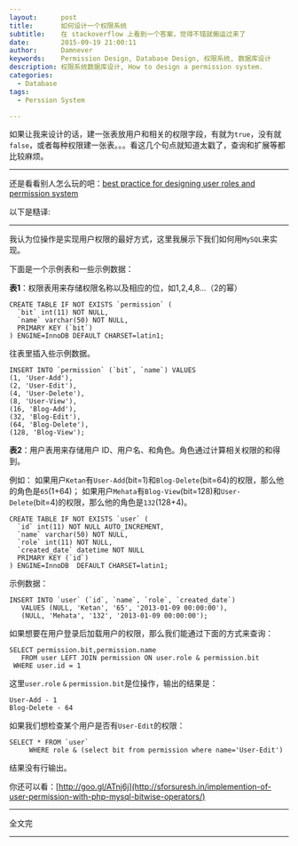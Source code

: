 ```yaml
---
layout:      post
title:       如何设计一个权限系统
subtitle:    在 stackoverflow 上看到一个答案，觉得不错就搬运过来了
date:        2015-09-19 21:00:11
author:      Damnever
keywords:    Permission Design, Database Design, 权限系统, 数据库设计
description: 权限系统数据库设计, How to design a permission system.
categories:
  - Database
tags:
  - Perssion System

---
```


如果让我来设计的话，建一张表放用户和相关的权限字段，有就为`true`，没有就`false`，或者每种权限建一张表。。。看这几个句点就知道太戳了，查询和扩展等都比较麻烦。

---

还是看看别人怎么玩的吧：[best practice for designing user roles and permission system](http://stackoverflow.com/questions/333620/best-practice-for-designing-user-roles-and-permission-system/25643919#25643919)

以下是糙译:

---

我认为位操作是实现用户权限的最好方式，这里我展示下我们如何用`MySQL`来实现。

下面是一个示例表和一些示例数据：

**表1**：权限表用来存储权限名称以及相应的位，如1,2,4,8...（2的幂）

```
CREATE TABLE IF NOT EXISTS `permission` (
  `bit` int(11) NOT NULL,
  `name` varchar(50) NOT NULL,
  PRIMARY KEY (`bit`)
) ENGINE=InnoDB DEFAULT CHARSET=latin1;
```

往表里插入些示例数据。

```
INSERT INTO `permission` (`bit`, `name`) VALUES
(1, 'User-Add'),
(2, 'User-Edit'),
(4, 'User-Delete'),
(8, 'User-View'),
(16, 'Blog-Add'),
(32, 'Blog-Edit'),
(64, 'Blog-Delete'),
(128, 'Blog-View');
```

**表2**：用户表用来存储用户 ID、用户名、和角色。角色通过计算相关权限的和得到。

例如：
如果用户`Ketan`有`User-Add`(bit=1)和`Blog-Delete`(bit=64)的权限，那么他的角色是`65`(1+64)；
如果用户`Mehata`有`Blog-View`(bit=128)和`User-Delete`(bit=4)的权限，那么他的角色是`132`(128+4)。

```
CREATE TABLE IF NOT EXISTS `user` (
  `id` int(11) NOT NULL AUTO_INCREMENT,
  `name` varchar(50) NOT NULL,
  `role` int(11) NOT NULL,
  `created_date` datetime NOT NULL
  PRIMARY KEY (`id`)
) ENGINE=InnoDB  DEFAULT CHARSET=latin1;
```

示例数据：

```
INSERT INTO `user` (`id`, `name`, `role`, `created_date`)
   VALUES (NULL, 'Ketan', '65', '2013-01-09 00:00:00'),
   (NULL, 'Mehata', '132', '2013-01-09 00:00:00');
```

如果想要在用户登录后加载用户的权限，那么我们能通过下面的方式来查询：

```
SELECT permission.bit,permission.name  
   FROM user LEFT JOIN permission ON user.role & permission.bit
 WHERE user.id = 1
```

这里`user.role` `&` `permission.bit`是位操作，输出的结果是：

```
User-Add - 1
Blog-Delete - 64
```

如果我们想检查某个用户是否有`User-Edit`的权限：

```
SELECT * FROM `user` 
     WHERE role & (select bit from permission where name='User-Edit')
```

结果没有行输出。

你还可以看：[http://goo.gl/ATnj6j](http://sforsuresh.in/implemention-of-user-permission-with-php-mysql-bitwise-operators/)

---

全文完

***
